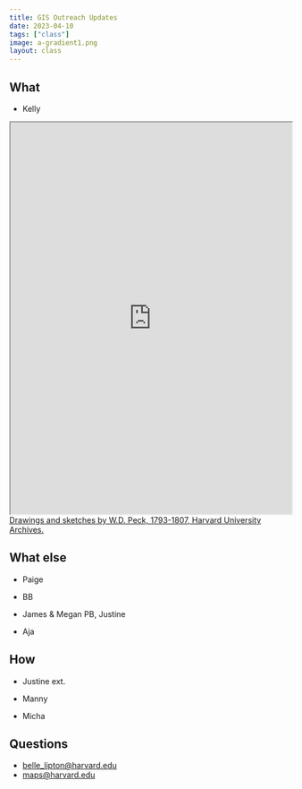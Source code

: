 ```yaml
---
title: GIS Outreach Updates
date: 2023-04-10
tags: ["class"]
image: a-gradient1.png
layout: class
---
```


## What

- Kelly

<iframe width="100%" height="700" src="https://iiif.lib.harvard.edu/manifests/view/drs:459291544$3i" title="Rewilding Harvard" ></iframe>
<figcaption class="append"><a href="https://hollisarchives.lib.harvard.edu/repositories/4/resources/4258/digital_only">Drawings and sketches by W.D. Peck, 1793-1807, Harvard University Archives.</a></figcaption>

## What else

- Paige

- BB

- James & Megan PB, Justine

- Aja

## How

- Justine ext.

- Manny

- Micha

## Questions

- [belle_lipton@harvard.edu](mailto:belle_lipton@harvard.edu)
- [maps@harvard.edu](mailto:maps@harvard.edu)